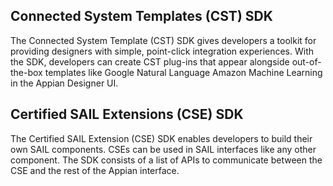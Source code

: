 ## Connected System Templates (CST) SDK
The Connected System Template (CST) SDK gives developers a toolkit for providing designers with simple, point-click integration experiences. With the SDK, developers can create CST plug-ins that appear alongside out-of-the-box templates like Google Natural Language Amazon Machine Learning in the Appian Designer UI.

## Certified SAIL Extensions (CSE) SDK
The Certified SAIL Extension (CSE) SDK enables developers to build their own SAIL components. CSEs can be used in SAIL interfaces like any other component. The SDK consists of a list of APIs to communicate between the CSE and the rest of the Appian interface.
